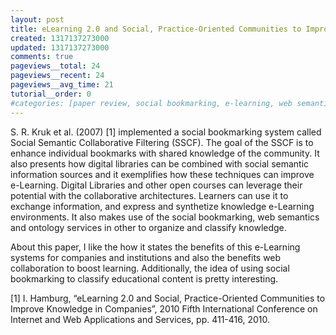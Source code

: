 ```yaml
---
layout: post
title: eLearning 2.0 and Social, Practice-Oriented Communities to Improve Knowledge in Companies - Paper Review
created: 1317137273000
updated: 1317137273000
comments: true
pageviews__total: 24
pageviews__recent: 24
pageviews__avg_time: 21
tutorial__order: 0
#categories: [paper review, social bookmarking, e-learning, web semantics]
---
```

S. R. Kruk et al. (2007) [1] implemented a social bookmarking system called Social Semantic Collaborative Filtering (SSCF). The goal of the SSCF is to enhance individual bookmarks with shared knowledge of the community. It also presents how digital libraries can be combined with social semantic information sources and it exemplifies how these techniques can improve e-Learning. Digital Libraries and other open courses can leverage their potential with the collaborative architectures. Learners can use it to exchange information, and express and synthetize knowledge e-Learning environments. It also makes use of the social bookmarking, web semantics and ontology services in other to organize and classify knowledge.
<!--More-->

About this paper, I like the how it states the benefits of this e-Learning systems for companies and institutions and also the benefits web collaboration to boost learning.  Additionally, the idea of using social bookmarking to classify educational content is pretty interesting.

[1]	I. Hamburg, “eLearning 2.0 and Social, Practice-Oriented Communities to Improve Knowledge in Companies”, 2010 Fifth International Conference on Internet and Web Applications and Services, pp. 411-416, 2010.
